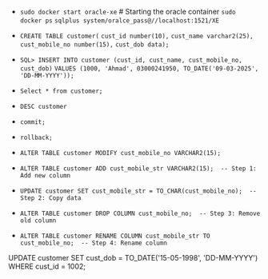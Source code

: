 - `sudo docker start oracle-xe`                            # Starting the oracle container
  `sudo docker ps`
  `sqlplus system/oralce_pass@//localhost:1521/XE`


- `CREATE TABLE customer(`
  `cust_id number(10),`
  `cust_name varchar2(25),`
  `cust_mobile_no number(15),`
  `cust_dob data);`

- `SQL> INSERT INTO customer (cust_id, cust_name, cust_mobile_no, cust_dob)`
  `VALUES (1000, 'Ahmad', 03000241950, TO_DATE('09-03-2025', 'DD-MM-YYYY'));`

- `Select * from customer;`
- `DESC customer`

- `commit;`
- `rollback;`

- `ALTER TABLE customer MODIFY cust_mobile_no VARCHAR2(15);`

- `ALTER TABLE customer ADD cust_mobile_str VARCHAR2(15);  -- Step 1: Add new column`
- `UPDATE customer SET cust_mobile_str = TO_CHAR(cust_mobile_no);  -- Step 2: Copy data`
- `ALTER TABLE customer DROP COLUMN cust_mobile_no;  -- Step 3: Remove old column`
- `ALTER TABLE customer RENAME COLUMN cust_mobile_str TO cust_mobile_no;  -- Step 4: Rename column`

UPDATE customer
SET cust_dob = TO_DATE('15-05-1998', 'DD-MM-YYYY')
WHERE cust_id = 1002;













